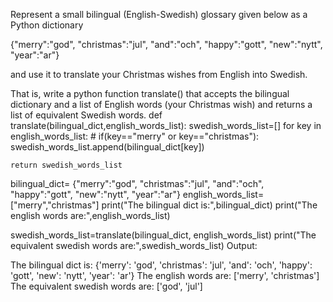 Represent a small bilingual (English-Swedish) glossary given below as a Python dictionary

{"merry":"god", "christmas":"jul", "and":"och", "happy":"gott", "new":"nytt", "year":"ar"} 

and use it to translate your Christmas wishes from English into Swedish.

That is, write a python function translate() that accepts the bilingual dictionary and a list of English words (your Christmas wish) and returns a list of equivalent Swedish words. 
def translate(bilingual_dict,english_words_list):
    swedish_words_list=[]
    for key in english_words_list:
       # if(key=="merry" or key=="christmas"):
            swedish_words_list.append(bilingual_dict[key])

    return swedish_words_list


bilingual_dict= {"merry":"god", "christmas":"jul", "and":"och", "happy":"gott", "new":"nytt", "year":"ar"}
english_words_list=["merry","christmas"]
print("The bilingual dict is:",bilingual_dict)
print("The english words are:",english_words_list)

swedish_words_list=translate(bilingual_dict, english_words_list)
print("The equivalent swedish words are:",swedish_words_list)
Output:

The bilingual dict is: {'merry': 'god', 'christmas': 'jul', 'and': 'och', 'happy': 'gott', 'new': 'nytt', 'year': 'ar'}
The english words are: ['merry', 'christmas']
The equivalent swedish words are: ['god', 'jul']
